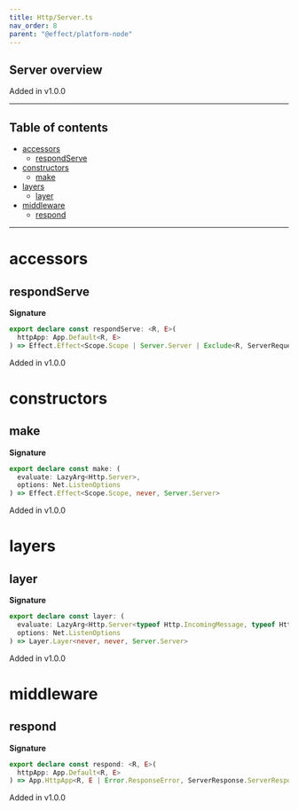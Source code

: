 ```yaml
---
title: Http/Server.ts
nav_order: 8
parent: "@effect/platform-node"
---
```


## Server overview

Added in v1.0.0

---

<h2 class="text-delta">Table of contents</h2>

- [accessors](#accessors)
  - [respondServe](#respondserve)
- [constructors](#constructors)
  - [make](#make)
- [layers](#layers)
  - [layer](#layer)
- [middleware](#middleware)
  - [respond](#respond)

---

# accessors

## respondServe

**Signature**

```ts
export declare const respondServe: <R, E>(
  httpApp: App.Default<R, E>
) => Effect.Effect<Scope.Scope | Server.Server | Exclude<R, ServerRequest.ServerRequest>, Error.ServeError, never>
```

Added in v1.0.0

# constructors

## make

**Signature**

```ts
export declare const make: (
  evaluate: LazyArg<Http.Server>,
  options: Net.ListenOptions
) => Effect.Effect<Scope.Scope, never, Server.Server>
```

Added in v1.0.0

# layers

## layer

**Signature**

```ts
export declare const layer: (
  evaluate: LazyArg<Http.Server<typeof Http.IncomingMessage, typeof Http.ServerResponse>>,
  options: Net.ListenOptions
) => Layer.Layer<never, never, Server.Server>
```

Added in v1.0.0

# middleware

## respond

**Signature**

```ts
export declare const respond: <R, E>(
  httpApp: App.Default<R, E>
) => App.HttpApp<R, E | Error.ResponseError, ServerResponse.ServerResponse.NonEffectBody>
```

Added in v1.0.0
